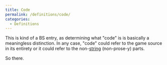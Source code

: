 ```yaml
---
title: Code
permalink: /definitions/code/
categories: 
  - Definitions
---
```


This is kind of a BS entry, as determining what "code" is is basically a
meaningless distinction. In any case, "code" could refer to the game
source in its entirety or it could refer to the
non-[string](string) (non-prose-y) parts.

So there.
